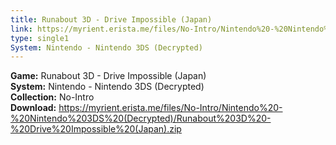 ```yaml
---
title: Runabout 3D - Drive Impossible (Japan)
link: https://myrient.erista.me/files/No-Intro/Nintendo%20-%20Nintendo%203DS%20(Decrypted)/Runabout%203D%20-%20Drive%20Impossible%20(Japan).zip
type: single1
System: Nintendo - Nintendo 3DS (Decrypted)
---
```

<b>Game:</b> Runabout 3D - Drive Impossible (Japan)<br>
<b>System:</b> Nintendo - Nintendo 3DS (Decrypted)<br>
<b>Collection:</b> No-Intro<br>
<b>Download:</b> https://myrient.erista.me/files/No-Intro/Nintendo%20-%20Nintendo%203DS%20(Decrypted)/Runabout%203D%20-%20Drive%20Impossible%20(Japan).zip